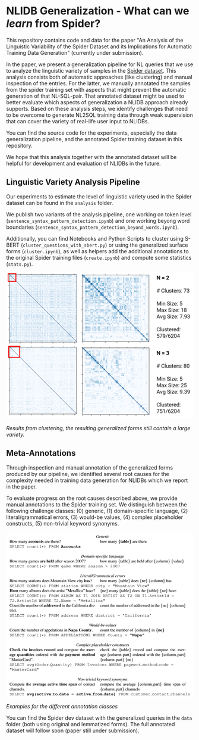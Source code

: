 # NLIDB Generalization - What can we *learn* from Spider?

This repository contains code and data for the paper "An Analysis of the Linguistic Variability of the Spider Dataset and its Implications for Automatic Training Data Generation" (currently under submission).

In the paper, we present a generalization pipeline for NL queries that we use to analyze the linguistic variety of samples in the [Spider dataset](https://yale-lily.github.io/spider).
This analysis consists both of automatic approaches (like clustering) and manual inspection of the entries.
For the latter, we manually annotated the samples from the spider training set with aspects that might prevent the automatic generation of that NL-SQL-pair.
That annotated dataset might be used to better evaluate which aspects of generalization a NLIDB approach already supports.
Based on these analysis steps, we identify challenges that need to be overcome to generate NL2SQL training data through weak supervision that can cover the variety of real-life user input to NLIDBs.

You can find the source code for the experiments, especially the data generalization pipeline, and the annotated Spider training dataset in this repository.

We hope that this analysis together with the annotated dataset will be helpful for development and evaluation of NLIDBs in the future.

## Linguistic Variety Analysis Pipeline

Our experiments to estimate the level of linguistic variety used in the Spider dataset can be found in the `analysis` folder.

We publish two variants of the analysis pipeline, one working on token level (`sentence_syntax_pattern_detection.ipynb`) and one working beyong word boundaries (`sentence_syntax_pattern_detection_beyond_words.ipynb`).

Additionally, you can find Notebooks and Python Scripts to cluster using S-BERT (`cluster_questions_with_sbert.py`) or using the generalized surface forms (`cluster.ipynb`), as well as helpers add the additional annotations to the original Spider training files (`create.ipynb`) and compute some statistics (`stats.py`).

![](info/ngram_sim_matrix_only_clustered.png)

*Results from clustering, the resulting generalized forms still contain a large variety.*

## Meta-Annotations

Through inspection and manual annotation of the generalized forms produced by our pipeline, we identified several root causes for the complexity needed in training data generation for NLIDBs which we report in the paper.

To evaluate progress on the root causes described above, we provide manual annotations to the Spider training set.
We distinguish between the following challenge classes: (0) generic, (1) domain-specific language, (2) literal/grammatical errors, (3) would-be values, (4) complex placeholder constructs, (5) non-trivial keyword synonyms.

![](info/samples.png)

*Examples for the different annotation classes*

You can find the Spider dev dataset with the generalized queries in the `data` folder (both using original and lemmatized forms). The full annotated dataset will follow soon (paper still under submission).
